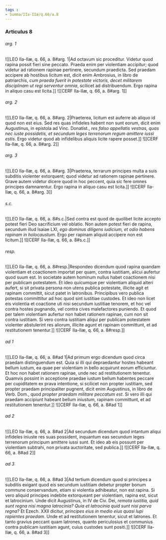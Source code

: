 ```yaml
---
tags : 
- Summa/IIa-IIæ/q.66/a.8
---
```


### Articulus 8

###### arg. 1
![[LEO IIa-IIæ, q. 66, a. 8#arg. 1|Ad octavum sic proceditur. Videtur quod rapina possit fieri sine peccato. Praeda enim per violentiam accipitur; quod videtur ad rationem rapinae pertinere, secundum praedicta. Sed praedam accipere ab hostibus licitum est, dicit enim Ambrosius, in libro de patriarchis, *cum praeda fuerit in potestate victoris, decet militarem disciplinam ut regi serventur omnia*, scilicet ad distribuendum. Ergo rapina in aliquo casu est licita.]]
![[CERF IIa-IIæ, q. 66, a. 8#arg. 1]]

###### arg. 2
![[LEO IIa-IIæ, q. 66, a. 8#arg. 2|Praeterea, licitum est auferre ab aliquo id quod non est eius. Sed res quas infideles habent non sunt eorum, dicit enim Augustinus, in epistola ad Vinc. Donatist., *res falso appellatis vestras, quas nec iuste possidetis, et secundum leges terrenorum regum amittere iussi estis*. Ergo videtur quod ab infidelibus aliquis licite rapere posset.]]
![[CERF IIa-IIæ, q. 66, a. 8#arg. 2]]

###### arg. 3
![[LEO IIa-IIæ, q. 66, a. 8#arg. 3|Praeterea, terrarum principes multa a suis subditis violenter extorquent; quod videtur ad rationem rapinae pertinere. Grave autem videtur dicere quod in hoc peccent, quia sic fere omnes principes damnarentur. Ergo rapina in aliquo casu est licita.]]
![[CERF IIa-IIæ, q. 66, a. 8#arg. 3]]

###### s.c.
![[LEO IIa-IIæ, q. 66, a. 8#s.c.|Sed contra est quod de quolibet licite accepto potest fieri Deo sacrificium vel oblatio. Non autem potest fieri de rapina, secundum illud Isaiae LXI, *ego dominus diligens iudicium, et odio habens rapinam in holocaustum*. Ergo per rapinam aliquid accipere non est licitum.]]
![[CERF IIa-IIæ, q. 66, a. 8#s.c.]]

###### resp.
![[LEO IIa-IIæ, q. 66, a. 8#resp.|Respondeo dicendum quod rapina quandam violentiam et coactionem importat per quam, contra iustitiam, alicui aufertur quod suum est. In societate autem hominum nullus habet coactionem nisi per publicam potestatem. Et ideo quicumque per violentiam aliquid alteri aufert, si sit privata persona non utens publica potestate, illicite agit et rapinam committit, sicut patet in latronibus. Principibus vero publica potestas committitur ad hoc quod sint iustitiae custodes. Et ideo non licet eis violentia et coactione uti nisi secundum iustitiae tenorem, et hoc vel contra hostes pugnando, vel contra cives malefactores puniendo. Et quod per talem violentiam aufertur non habet rationem rapinae, cum non sit contra iustitiam. Si vero contra iustitiam aliqui per publicam potestatem violenter abstulerint res aliorum, illicite agunt et rapinam committunt, et ad restitutionem tenentur.]]
![[CERF IIa-IIæ, q. 66, a. 8#resp.]]

###### ad 1
![[LEO IIa-IIæ, q. 66, a. 8#ad 1|Ad primum ergo dicendum quod circa praedam distinguendum est. Quia si illi qui depraedantur hostes habeant bellum iustum, ea quae per violentiam in bello acquirunt eorum efficiuntur. Et hoc non habet rationem rapinae, unde nec ad restitutionem tenentur. Quamvis possint in acceptione praedae iustum bellum habentes peccare per cupiditatem ex prava intentione, si scilicet non propter iustitiam, sed propter praedam principaliter pugnent, dicit enim Augustinus, in libro de Verb. Dom., quod *propter praedam militare peccatum est*. Si vero illi qui praedam accipiunt habeant bellum iniustum, rapinam committunt, et ad restitutionem tenentur.]]
![[CERF IIa-IIæ, q. 66, a. 8#ad 1]]

###### ad 2
![[LEO IIa-IIæ, q. 66, a. 8#ad 2|Ad secundum dicendum quod intantum aliqui infideles iniuste res suas possident, inquantum eas secundum leges terrenorum principum amittere iussi sunt. Et ideo ab eis possunt per violentiam subtrahi, non privata auctoritate, sed publica.]]
![[CERF IIa-IIæ, q. 66, a. 8#ad 2]]

###### ad 3
![[LEO IIa-IIæ, q. 66, a. 8#ad 3|Ad tertium dicendum quod si principes a subditis exigant quod eis secundum iustitiam debetur propter bonum commune conservandum, etiam si violentia adhibeatur, non est rapina. Si vero aliquid principes indebite extorqueant per violentiam, rapina est, sicut et latrocinium. Unde dicit Augustinus, in IV de Civ. Dei, *remota iustitia, quid sunt regna nisi magna latrocinia? Quia et latrocinia quid sunt nisi parva regna?* Et Ezech. XXII dicitur, *principes eius in medio eius quasi lupi rapientes praedam*. Unde et ad restitutionem tenentur, sicut et latrones. Et tanto gravius peccant quam latrones, quanto periculosius et communius contra publicam iustitiam agunt, cuius custodes sunt positi.]]
![[CERF IIa-IIæ, q. 66, a. 8#ad 3]]

